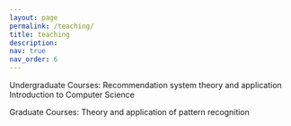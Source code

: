 ```yaml
---
layout: page
permalink: /teaching/
title: teaching
description: 
nav: true
nav_order: 6
---
```


Undergraduate Courses:
Recommendation system theory and application
Introduction to Computer Science 

Graduate Courses:
Theory and application of pattern recognition
